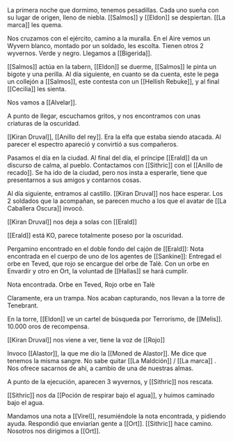 La primera noche que dormimo, tenemos pesadillas. Cada uno sueña con su lugar de origen, lleno de niebla.
[[Salmos]] y [[Eldon]] se despiertan. [[La marca]] les quema.

Nos cruzamos con el ejército, camino a la muralla. En el Aire vemos un Wyvern blanco, montado por un soldado, les escolta. Tienen otros 2 wyvernos. Verde y negro.
Llegamos a [[Bigerida]].


[[Salmos]] actúa en la tabern, [[Eldon]] se duerme, [[Salmos]] le pinta un bigote y una perilla.
Al día siguiente, en cuanto se da cuenta, este le pega un collejón a [[Salmos]], este contesta con un [[Hellish Rebuke]], y al final [[Cecilia]] les sienta.

Nos vamos a [[Alvelar]].

A punto de llegar, escuchamos gritos, y nos encontramos con unas criaturas de la oscuridad.


[[Kiran Druval]], [[Anillo del rey]]. Era la elfa que estaba siendo atacada. Al parecer el espectro apareció y convirtió a sus compañeros. 

Pasamos el día en la ciudad. Al final del día, el príncipe [[Erald]] da un discurso de calma, al pueblo.
Contactamos con [[Sithric]] con el [[Anillo de recado]]. Se ha ido de la ciudad, pero nos insta a esperarle, tiene que presentarnos a sus amigos y contarnos cosas.

Al día siguiente, entramos al castillo. [[Kiran Druval]] nos hace esperar.
Los 2 soldados que la acompañan, se parecen mucho a los que el avatar de [[La Caballera Oscura]] invocó.

[[Kiran Druval]] nos deja a solas con [[Erald]]

[[Erald]] está KO, parece totalmente poseso por la oscuridad.

Pergamino encontrado en el doble fondo del cajón de [[Erald]]:
Nota encontrada en el cuerpo de uno de los agentes de [[Sankine]]:
	Entregad el orbe en Teved, que rojo se encargue del orbe de Talè.
	Con un orbe en Envardir y otro en Ort, la voluntad de [[Hallas]]  se hará cumplir.

Nota encontrada. Orbe en Teved, Rojo orbe en Talè

Claramente, era un trampa.
Nos acaban capturando, nos llevan a la torre de Tenebrant.

En la torre, [[Eldon]] ve un cartel de búsqueda por Terrorismo, de [[Melis]]. 10.000 oros de recompensa. 

[[Kiran Druval]] nos viene a ver, tiene la voz de [[Rojo]]


Invoco [[Alastor]], la que me dio la [[Moned de Alastor]]. Me dice que tenemos la misma sangre. No sabe quitar [[La Maldción]] / [[La marca]] . Nos ofrece sacarnos de ahí, a cambio de una de nuestras almas.

A punto de la ejecución, aparecen 3 wyvernos, y [[Sithric]] nos rescata.

[[Sithric]] nos da [[Poción de respirar bajo el agua]], y huimos caminado bajo el agua.


Mandamos una nota a [[Virel]], resumiéndole la nota encontrada, y pidiendo ayuda. Respondió que enviarían gente a [[Ort]].
[[Sithric]] hace camino. Nosotros nos dirigimos a [[Ort]].
